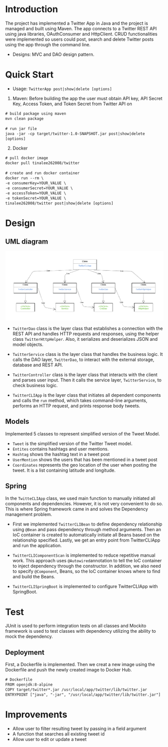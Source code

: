 # Introduction

The project has implemented a Twitter App in Java and the project is managed and built using Maven. The app connects to a Twitter REST API using java libraries, OAuthConsumer and HttpClient. CRUD functionalities were implemented so users could post, search and delete Twitter posts using the app through the command line.

* Designs: MVC and DAO design pattern.

# Quick Start
* Usage:
  `TwitterApp post|show|delete [options]`
1. Maven: Before building the app the user must obtain API key, API Secret Key, Access Token, and
Token Secret from Twitter API on 
 
```
# build package using maven 
mvn clean package

# run jar file
java -jar -cp target/twitter-1.0-SNAPSHOT.jar post|show|delete [options]
```

2. Docker
```
# pull docker image
docker pull tinalee262008/twitter

# create and run docker container
docker run --rm \
-e consumerKey=YOUR_VALUE \
-e consumerSecret=YOUR_VALUE \
-e accessToken=YOUR_VALUE \
-e tokenSecret=YOUR_VALUE \
tinalee262008/twitter post|show|delete [options]
```

# Design
## UML diagram

![Twitter_UML](./assets/Twitter_UML.png)

* `TwitterDao` class is the layer class that establishes a connection with the REST API and handles HTTP requests and responses, using the helper class `TwitterHttpHelper`. Also, it serializes and deserializes JSON and model objects.


* `TwitterService` class is the layer class that handles the business logic. It calls the DAO layer, `TwitterDao`, to interact with the external storage, database and REST API.


* `TwitterController` class is the layer class that interacts with the client and parses user input. Then it calls the service layer, `TwitterService`, to check business logic.


* `TwitterCLIApp` is the layer class that initiates all dependent components and calls the `run` method, which takes command-line arguments, performs an HTTP request, and prints response body tweets.


## Models
Implemented 5 classes to represent simplified version of the Tweet Model.
* `Tweet` is the simplified version of the Twitter Tweet model.
* `Entites` contains hashtags and user mentions.
* `Hashtag` shows the hashtag text in a tweet post
* `UserMention` shows the users that has been mentioned in a tweet post
* `Coordinates` represents the geo location of the user when posting the tweet. It is a list containing latitude and longitude.

## Spring
In the `TwitteCLIApp` class, we used main function to manually initiated all components and dependencies. However, it
is not very convenient to do so. This is where Spring framework came in and solves the Dependency management problem.


* First we implemented `TwitterCLIBean` to define dependency relationship using `@Bean` and pass dependency through method arguments. Then an IoC container is created to automatically initiate all Beans based on the relationship specified. Lastly, we get an entry point from TwitterCLIApp and run the application.


* `TwitterCLIComponentScan` is implemented to reduce repetitive manual work. This approach uses `@Autowired`annotation to tell the IoC container to inject dependency through the constructor. In addition, we also need to specify `@Component`, Beans, so the IoC container knows where to find and build the Beans.


* `TwitterCLISpringBoot` is implemented to configure TwitterCLIApp with SpringBoot.
# Test
JUnit is used to perform integration tests on all classes and Mockito framework is used to test classes with dependency utilizing the ability to mock the dependency.

## Deployment
First, a Dockerfile is implemented. Then we creat a new image using the Dockerfile and push the newly created image to Docker Hub.
```
# Dockerfile
FROM openjdk:8-alpine
COPY target/twitter*.jar /usr/local/app/twitter/lib/twitter.jar
ENTRYPOINT ["java", "-jar", "/usr/local/app/twitter/lib/twitter.jar"]
```

# Improvements
- Allow user to filter resulting tweet by passing in a field argument
- A function that searches all existing tweet id
- Allow user to edit or update a tweet